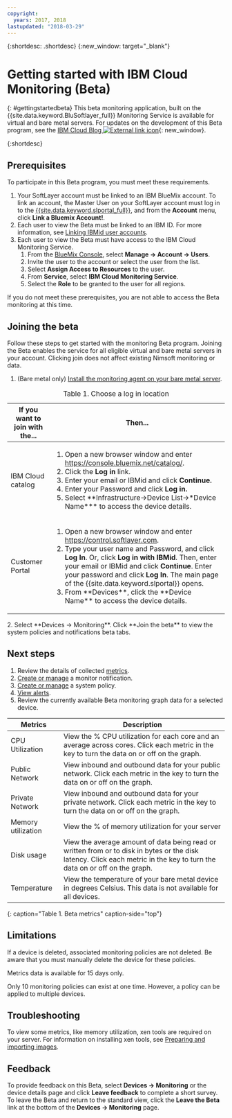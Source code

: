 ```yaml
---
copyright:
  years: 2017, 2018
lastupdated: "2018-03-29"
---
```


{:shortdesc: .shortdesc}
{:new_window: target="_blank"}
# Getting started with IBM Cloud Monitoring (Beta)

{: #gettingstartedbeta}
This beta monitoring application, built on the {{site.data.keyword.BluSoftlayer_full}} Monitoring Service is available for virtual and bare metal servers. For updates on the development of this Beta program, see the [IBM Cloud Blog ![External link icon](../../icons/launch-glyph.svg "External link icon")](https://www.ibm.com/blogs/bluemix/2017/12/beta-release-new-vsi-monitoring-tool-ibm-cloud/){: new_window}.

{:shortdesc}

## Prerequisites

To participate in this Beta program, you must meet these requirements.
1. Your SoftLayer account must be linked to an IBM BlueMix account. To link an account, the Master User on your SoftLayer account must log in to the [{{site.data.keyword.slportal_full}}](https://control.softlayer.com), and from the **Account** menu, click **Link a Bluemix Account!**.
2. Each user to view the Beta must be linked to an IBM ID. For more information, see [Linking IBMid user accounts](../../accounts/softlayerlink.html#link_user_accounts).
3. Each user to view the Beta must have access to the IBM Cloud Monitoring Service. 
   1. From the [BlueMix Console](https://console.bluemix.net),  select **Manage -> Account -> Users**.
   2. Invite the user to the account or select the user from the list.
   3. Select **Assign Access to Resources** to the user.
   4. From **Service**, select **IBM Cloud Monitoring Service**. 
   5. Select the **Role** to be granted to the user for all regions.

If you do not meet these prerequisites, you are not able to access the Beta monitoring at this time.


## Joining the beta 

Follow these steps to get started with the monitoring Beta program. Joining the Beta enables the service for all eligible virtual and bare metal servers in your account. Clicking join does not affect existing Nimsoft monitoring or data.
1. (Bare metal only) [Install the monitoring agent on your bare metal server](install_observer.html). 
<table>
   <CAPTION>Table 1. Choose a log in location</CAPTION>
   <THEAD>
   <TR>
   <th>If you want to join with the...</th>
   <th>Then...</th>
   </TR>
   </THEAD>
   <TBODY>
   <tr>
   <td>IBM Cloud catalog</td>
   <td>
   <ol>
   <li>Open a new browser window and enter  <a href="https://console.bluemix.net/catalog/">https://console.bluemix.net/catalog/</a>.</li>
   <li>Click the <b>Log in</b> link. </li>
   <li>Enter your email or IBMid and click <b>Continue.</b></li>
   <li>Enter your Password and click <b>Log in.</b></li>
   <li>Select **Infrastructure->Device List->*Device Name*** to access the device details.</li>
   </ol>
   </td>
   </tr>
   <tr>
   <td>Customer Portal</td>
   <td>
   <ol>
   <li>Open a new browser window and enter <a href="https://control.softlayer.com">https://control.softlayer.com</a>.</li>
   <li>Type your user name and Password, and click <b>Log In</b>. Or, click <b>Log in with IBMid</b>. Then, enter your email or IBMid and click <b>Continue</b>. Enter your password and click <b>Log In</b>. The main page of the {{site.data.keyword.slportal}} opens.</li>
     <li>From **Devices**, click the **Device Name** to access the device details.</li>
   </ol>
   </td>
   </tr>
   </TBODY>
  </table>
2. Select **Devices -> Monitoring**. Click **Join the beta** to view the system policies and notifications beta tabs.

## Next steps
1. Review the details of collected [metrics](metrics.html).
2. [Create or manage](create_notification.html) a monitor notification.
3. [Create or manage](create_policy.html) a system policy.
4. [View alerts](view_alerts.html).
5. Review the currently available Beta monitoring graph data for a selected device.

|              Metrics                                      |  Description                                        |
| --------------------------------------------------------- | --------------------------------------------------- |
|CPU Utilization                                            |   View the % CPU utilization for each core and an average across cores. Click each    metric in the key to turn the data on or off on the graph.
|Public Network                                             |   View inbound and outbound data for your public network. Click each metric in the key to turn the data on or off on the graph.       |
|Private Network                                            |   View inbound and outbound data for your private network. Click each metric in the key to turn the data on or off on the graph.           |
|Memory utilization    | View the % of memory utilization for your server     |
|Disk usage    | View the average amount of data being read or written from or to disk in bytes or the disk latency. Click each metric in the key to turn the data on or off on the graph.    |
|Temperature                                                 |View the temperature of your bare metal device in degrees Celsius. This data is not available for all devices.
{: caption="Table 1. Beta metrics" caption-side="top"}   

## Limitations 
If a device is deleted, associated monitoring policies are not deleted. Be aware that you must manually delete the device for these policies.

Metrics data is available for 15 days only.

Only 10 monitoring policies can exist at one time. However, a policy can be applied to multiple devices.

## Troubleshooting
To view some metrics, like memory utilization, xen tools are required on your server. For information on installing xen tools, see [Preparing and importing images](../image-templates/import-image.html#preparing-and-importing-images).

## Feedback 
To provide feedback on this Beta, select **Devices -> Monitoring** or the device details page and click **Leave feedback** to complete a short survey. To leave the Beta and return to the standard view, click the **Leave the Beta** link at the bottom of the **Devices -> Monitoring** page.


